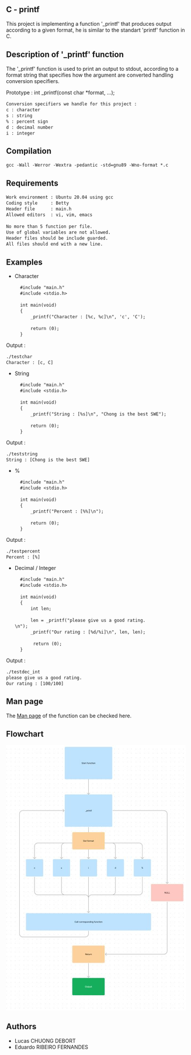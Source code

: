 
## C - printf
This project is implementing a function '_printf' that produces output according to a given format, he is similar to the standart 'printf' function in C. 


## Description of '_printf' function
The '_printf' function is used to print an output to stdout, according to a format string that specifies how the argument are converted handling conversion specifiers.

Prototype : int _printf(const char *format, ...);

    Conversion specifiers we handle for this project : 
    c : character
    s : string
    % : percent sign
    d : decimal number 
    i : integer

## Compilation
    gcc -Wall -Werror -Wextra -pedantic -std=gnu89 -Wno-format *.c


## Requirements
    Work environment : Ubuntu 20.04 using gcc
    Coding style     : Betty
    Header file      : main.h 
    Allowed editors  : vi, vim, emacs

    No more than 5 function per file.
    Use of global variables are not allowed.
    Header files should be include guarded.
    All files should end with a new line.

## Examples
* Character

        #include "main.h"
        #include <stdio.h>

        int main(void)
        {
            _printf("Character : [%c, %c]\n", 'c', 'C');

            return (0);
        }
 Output : 

    ./testchar
    Character : [c, C]

* String
        
        #include "main.h"
        #include <stdio.h>

        int main(void)
        {
            _printf("String : [%s]\n", "Chong is the best SWE");
        
            return (0);
        }
Output :

    ./teststring
    String : [Chong is the best SWE]

* %

        #include "main.h"
        #include <stdio.h>

        int main(void)
        {
            _printf("Percent : [%%]\n");

            return (0);
        }
Output :

    ./testpercent
    Percent : [%]

* Decimal / Integer

        #include "main.h"
        #include <stdio.h>

        int main(void)
        {
            int len;

            len = _printf("please give us a good rating.                                                                      \n");
            _printf("Our rating : [%d/%i]\n", len, len);

             return (0);
        }

Output :

    ./testdec_int
    please give us a good rating.
    Our rating : [100/100]


## Man page

The [Man page](https://github.com/EduardoFrs/holbertonschool-printf/blob/main/man_3_printf) of the function can be checked here.


## Flowchart

![flowchart of function](https://github.com/EduardoFrs/holbertonschool-printf/blob/main/flowchart.JPG)
## Authors
* Lucas CHUONG DEBORT
* Eduardo RIBEIRO FERNANDES
